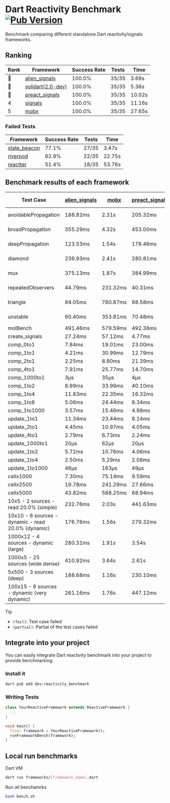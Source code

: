 # Dart Reactivity Benchmark [![Pub Version](https://img.shields.io/pub/v/reactivity_benchmark)](https://pub.dev/packages/reactivity_benchmark)

Benchmark comparing different standalone Dart reactivity/signals frameworks.

## Ranking

<!-- ranking start -->
| Rank | Framework | Success Rate | Tests | Time |
|------|-----------|--------------|-------|------|
| 🥇 | [alien_signals](https://github.com/medz/alien-signals-dart) | 100.0% | 35/35 | 3.69s |
| 🥈 | [solidart(2.0-dev)](https://github.com/nank1ro/solidart/tree/dev) | 100.0% | 35/35 | 5.36s |
| 🥉 | [preact_signals](https://pub.dev/packages/preact_signals) | 100.0% | 35/35 | 10.02s |
| 4 | [signals](https://github.com/rodydavis/signals.dart) | 100.0% | 35/35 | 11.16s |
| 5 | [mobx](https://github.com/mobxjs/mobx.dart) | 100.0% | 35/35 | 27.65s |

<!-- ranking end -->

### **Failed Tests**

<!-- fail start -->
| Framework | Success Rate | Tests | Time |
|-----------|--------------|-------|------|
| [state_beacon](https://github.com/jinyus/dart_beacon) | 77.1% | 27/35 | 3.47s |
| [riverpod](https://github.com/rrousselGit/riverpod) | 62.9% | 22/35 | 22.75s |
| [reactter](https://github.com/2devs-team/reactter) | 51.4% | 18/35 | 53.76s |

<!-- fail end -->

## Benchmark results of each framework

<!-- test-case start -->
| Test Case | [alien_signals](https://github.com/medz/alien-signals-dart) | [mobx](https://github.com/mobxjs/mobx.dart) | [preact_signals](https://pub.dev/packages/preact_signals) | [reactter](https://github.com/2devs-team/reactter) | [riverpod](https://github.com/rrousselGit/riverpod) | [signals](https://github.com/rodydavis/signals.dart) | [solidart(2.0-dev)](https://github.com/nank1ro/solidart/tree/dev) | [state_beacon](https://github.com/jinyus/dart_beacon) |
|---|---|---|---|---|---|---|---|---|
| avoidablePropagation | 188.82ms | 2.31s | 205.32ms | 1.25s | 1.42s | 208.63ms | 273.33ms | 158.35ms (fail) |
| broadPropagation | 355.29ms | 4.32s | 453.00ms | 4.99s | 82.48ms (fail) | 454.46ms | 504.57ms | 6.12ms (fail) |
| deepPropagation | 123.53ms | 1.54s | 178.46ms | 4.00s | 1.96s (fail) | 172.17ms | 178.86ms | 143.88ms (fail) |
| diamond | 236.93ms | 2.41s | 280.81ms | 14.03s (fail) | 2.70s (fail) | 292.11ms | 350.93ms | 192.62ms (fail) |
| mux | 375.13ms | 1.87s | 384.99ms | 1.02s | 576.70ms (fail) | 405.70ms | 441.93ms | 192.95ms (fail) |
| repeatedObservers | 44.79ms | 231.32ms | 40.31ms | 9.74s | 395.54ms (fail) | 46.23ms | 81.34ms | 53.14ms (fail) |
| triangle | 84.05ms | 780.87ms | 98.58ms | 4.52s | 936.26ms (fail) | 104.86ms | 118.79ms | 78.75ms (fail) |
| unstable | 60.40ms | 353.81ms | 70.48ms | 7.64s | 621.24ms (fail) | 73.15ms | 93.35ms | 337.00ms (fail) |
| molBench | 491.46ms | 579.59ms | 492.38ms | 5.90s | 11.34ms | 488.47ms | 494.26ms | 1.09ms |
| create_signals | 27.24ms | 57.12ms | 4.77ms | 13.34ms | 23.57ms | 25.23ms | 76.72ms | 64.14ms |
| comp_0to1 | 7.84ms | 19.01ms | 23.00ms | 13.68ms | 13.55ms | 11.61ms | 35.49ms | 57.21ms |
| comp_1to1 | 4.21ms | 30.99ms | 12.79ms | 99.56ms | 22.46ms | 26.45ms | 38.84ms | 59.61ms |
| comp_2to1 | 2.25ms | 8.80ms | 21.39ms | 72.37ms | 28.53ms | 9.68ms | 24.80ms | 36.75ms |
| comp_4to1 | 7.91ms | 25.77ms | 14.70ms | 85.23ms | 6.79ms | 1.85ms | 11.75ms | 16.44ms |
| comp_1000to1 | 3μs | 35μs | 4μs | 59.32ms | 4μs | 5μs | 15μs | 44μs |
| comp_1to2 | 8.99ms | 33.99ms | 40.10ms | 66.89ms | 11.81ms | 12.84ms | 31.56ms | 49.06ms |
| comp_1to4 | 11.83ms | 22.35ms | 16.32ms | 99.18ms | 24.65ms | 11.60ms | 21.04ms | 45.47ms |
| comp_1to8 | 5.06ms | 24.44ms | 8.34ms | 116.37ms | 4.69ms | 8.94ms | 23.55ms | 45.67ms |
| comp_1to1000 | 3.57ms | 15.46ms | 4.98ms | 47.90ms | 4.15ms | 4.52ms | 15.30ms | 39.87ms |
| update_1to1 | 11.34ms | 23.44ms | 8.14ms | N/A | 84.38ms | 9.35ms | 16.16ms | 5.77ms |
| update_2to1 | 4.45ms | 10.97ms | 4.05ms | N/A | 42.63ms | 4.57ms | 7.95ms | 2.87ms |
| update_4to1 | 2.79ms | 6.73ms | 2.24ms | N/A | 20.83ms | 2.35ms | 4.05ms | 1.46ms |
| update_1000to1 | 20μs | 62μs | 20μs | N/A | 174μs | 23μs | 40μs | 15μs |
| update_1to2 | 5.72ms | 10.76ms | 4.06ms | N/A | 42.77ms | 4.89ms | 8.12ms | 2.96ms |
| update_1to4 | 2.50ms | 5.29ms | 2.08ms | N/A | 21.05ms | 2.32ms | 4.06ms | 1.46ms |
| update_1to1000 | 46μs | 163μs | 49μs | N/A | 107μs | 43μs | 149μs | 399μs |
| cellx1000 | 7.30ms | 75.14ms | 9.59ms | N/A | N/A | 9.36ms | 12.81ms | 5.34ms |
| cellx2500 | 19.78ms | 241.29ms | 27.66ms | N/A | N/A | 31.42ms | 41.00ms | 28.11ms |
| cellx5000 | 43.82ms | 588.25ms | 68.94ms | N/A | N/A | 62.23ms | 127.18ms | 67.64ms |
| 10x5 - 2 sources - read 20.0% (simple) | 232.76ms | 2.03s | 441.63ms | N/A | 2.30s | 504.87ms | 351.54ms | 253.28ms |
| 10x10 - 6 sources - dynamic - read 20.0% (dynamic) | 176.76ms | 1.56s | 279.32ms | N/A | 1.49s (partial) | 285.08ms | 253.86ms | 202.43ms |
| 1000x12 - 4 sources - dynamic (large) | 280.31ms | 1.91s | 3.54s | N/A | 2.52s (partial) | 3.76s | 470.52ms | 349.02ms |
| 1000x5 - 25 sources (wide dense) | 410.92ms | 3.64s | 2.61s | N/A | 4.13s | 3.42s | 602.94ms | 506.92ms |
| 5x500 - 3 sources (deep) | 188.68ms | 1.16s | 230.10ms | N/A | 1.49s | 229.15ms | 262.26ms | 204.48ms |
| 100x15 - 6 sources - dynamic (very dynamic) | 261.16ms | 1.76s | 447.12ms | N/A | 1.76s (partial) | 476.12ms | 383.01ms | 257.77ms |

<!-- test-case end -->

> [!TIP]
> - `(fail)`: Test case failed
> - `(partial)`: Partial of the test cases failed

## Integrate into your project

You can easily integrate Dart reactivity benchmark into your project to provide benchmarking.

### Install it

```bash
dart pub add dev:reactivity_benchmark
```

### Writing Tests

```dart
class YourReactiveFramework extends ReactiveFramework {
  ...
}

void main() {
  final framework = YourReactiveFramework();
  runFrameworkBench(framework);
}
```

## Local run benchmarks

Dart VM
```bash
dart run frameworks/[framework_name].dart
```

Run all benchamrks
```bash
bash bench.sh
```
